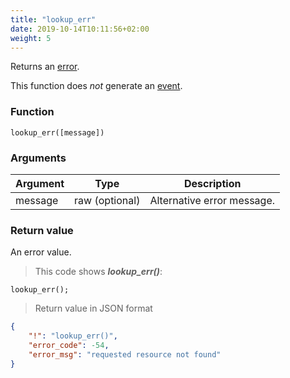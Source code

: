 ```yaml
---
title: "lookup_err"
date: 2019-10-14T10:11:56+02:00
weight: 5
---
```


Returns an [error](../../data-types/error-type).

This function does *not* generate an [event](../../events).

### Function
`lookup_err([message])`

### Arguments
Argument | Type | Description
-------- | ---- | -----------
message | raw (optional) | Alternative error message.

### Return value
An error value.

> This code shows ***lookup_err()***:

```thingsdb,json_response
lookup_err();
```

> Return value in JSON format

```json
{
    "!": "lookup_err()",
    "error_code": -54,
    "error_msg": "requested resource not found"
}
```
